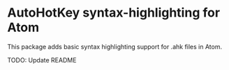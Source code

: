 # AutoHotKey syntax-highlighting for Atom

This package adds basic syntax highlighting support for .ahk files in Atom.

TODO: Update README
